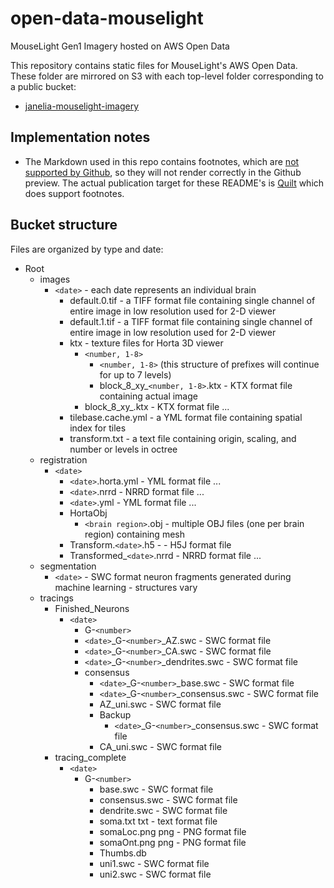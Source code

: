 # open-data-mouselight
MouseLight Gen1 Imagery hosted on AWS Open Data 

This repository contains static files for MouseLight's AWS Open Data. These folder are mirrored on S3 with each top-level folder corresponding to a public bucket:
* [janelia-mouselight-imagery](janelia-mouselight-imagery/README.md)

## Implementation notes

* The Markdown used in this repo contains footnotes, which are [not supported by Github](https://github.com/github/markup/issues/498), so they will not render correctly in the Github preview. The actual publication target for these README's is [Quilt](https://open.quiltdata.com/b/janelia-mouselight-imagery) which does support footnotes. 

## Bucket structure

Files are organized by type and date:

* Root
    * images
        * `<date>` - each date represents an individual brain
            * default.0.tif - a TIFF format file containing single channel of entire image in low resolution used for 2-D viewer
            * default.1.tif - a TIFF format file containing single channel of entire image in low resolution used for 2-D viewer
            * ktx - texture files for Horta 3D viewer
                * `<number, 1-8>`
                    * `<number, 1-8>` (this structure of prefixes will continue for up to 7 levels)
                    * block_8_xy_`<number, 1-8>`.ktx - KTX format file containing actual image
                * block_8_xy_.ktx - KTX format file ...
            * tilebase.cache.yml - a YML format file containing spatial index for tiles
            * transform.txt - a text file containing origin, scaling, and number or levels in octree
    * registration
        * `<date>`
            * `<date>`.horta.yml - YML format file ...
            * `<date>`.nrrd - NRRD format file ...
            * `<date>`.yml - YML format file ...
            * HortaObj
                * `<brain region>`.obj - multiple OBJ files (one per brain region) containing mesh
            * Transform.`<date>`.h5 - - H5J format file
            * Transformed_`<date>`.nrrd - NRRD format file ...
    * segmentation
        * `<date>` - SWC format neuron fragments generated during machine learning - structures vary
    * tracings
        * Finished_Neurons
            * `<date>`
                * G-`<number>`
                * `<date>`_G-`<number>`_AZ.swc - SWC format file
                * `<date>`_G-`<number>`_CA.swc - SWC format file
                * `<date>`_G-`<number>`_dendrites.swc - SWC format file
                * consensus
                    * `<date>`_G-`<number>`_base.swc - SWC format file
                    * `<date>`_G-`<number>`_consensus.swc - SWC format file
                    * AZ_uni.swc - SWC format file
                    * Backup
                        * `<date>`_G-`<number>`_consensus.swc - SWC format file
                    * CA_uni.swc - SWC format file
        * tracing_complete
            * `<date>`
                * G-`<number>`
                    * base.swc - SWC format file
                    * consensus.swc - SWC format file
                    * dendrite.swc - SWC format file
                    * soma.txt	txt - text format file
                    * somaLoc.png	png - PNG format file
                    * somaOnt.png	png - PNG format file
                    * Thumbs.db
                    * uni1.swc - SWC format file
                    * uni2.swc - SWC format file
